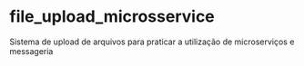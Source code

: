 # file_upload_microsservice
 Sistema de upload de arquivos para praticar a utilização de microserviços e messageria
